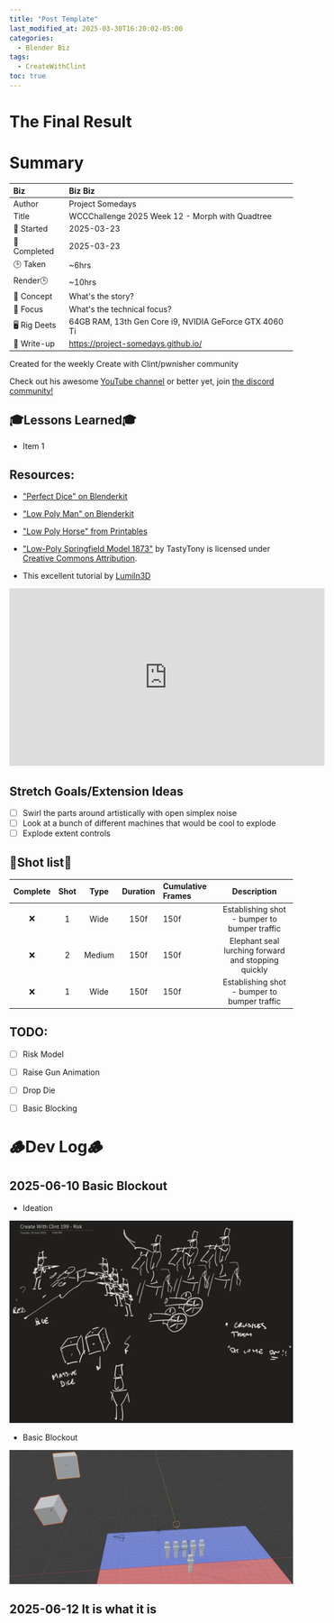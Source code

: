 ```yaml
---
title: "Post Template"
last_modified_at: 2025-03-30T16:20:02-05:00
categories:
  - Blender Biz
tags:
  - CreateWithClint
toc: true
---
```


# The Final Result
<!-- [![Watch the video](https://img.youtube.com/vi/4eS8dGd9_TI/maxresdefault.jpg)](https://youtu.be/4eS8dGd9_TI) -->

# Summary

| Biz             | Biz Biz                               |
|:--------        | :---------                                |
| Author          | Project Somedays                      |
| Title           | WCCChallenge 2025 Week 12 - Morph with Quadtree |
| 📅 Started      | 2025-03-23        |
| 📅 Completed    | 2025-03-23        |
| 🕒 Taken        | ~6hrs                                  |
| Render🕒        | ~10hrs          |
| 🤯 Concept      | What's the story?        |
| 🔎 Focus        | What's the technical focus?       |
| 🖥️ Rig Deets    | 64GB RAM, 13th Gen Core i9, NVIDIA GeForce GTX 4060 Ti |
| 📔 Write-up     | https://project-somedays.github.io/ |

Created for the weekly Create with Clint/pwnisher community

Check out his awesome [YouTube channel](https://www.youtube.com/c/pwnisher) or better yet, join [the discord community!](https://discord.com/channels/673719770410909696/688444060737994785/922141725944872980)

## 🎓Lessons Learned🎓
- Item 1

## Resources:
- ["Perfect Dice" on Blenderkit](https://www.blenderkit.com/asset-gallery-detail/a3feddf8-9419-4d7c-bc34-795e7c21e4ee/)
- ["Low Poly Man" on Blenderkit](https://www.blenderkit.com/asset-gallery-detail/0732bf24-b15f-47f5-b1f7-47794f0616c3/)
- ["Low Poly Horse" from Printables](https://www.printables.com/model/130368-low-poly-horse)
- ["Low-Poly Springfield Model 1873"](https://skfb.ly/6ZtD8) by TastyTony is licensed under [Creative Commons Attribution](http://creativecommons.org/licenses/by/4.0/).

- This excellent tutorial by [Lumiln3D](https://www.youtube.com/@lumiin3d)
<iframe width="560" height="315" src="https://www.youtube.com/embed/JkZNt2bnliI?si=k6kUYFqxrG5RZc1b" title="YouTube video player" frameborder="0" allow="accelerometer; autoplay; clipboard-write; encrypted-media; gyroscope; picture-in-picture; web-share" referrerpolicy="strict-origin-when-cross-origin" allowfullscreen></iframe>

## Stretch Goals/Extension Ideas
- [ ] Swirl the parts around artistically with open simplex noise
- [ ] Look at a bunch of different machines that would be cool to explode
- [ ] Explode extent controls

## 🎥Shot list🎥

|Complete | Shot   | Type     | Duration | Cumulative Frames | Description                    |
| :----:  | :----: | :----:   | :----:   | :----        | :----:                              |
|  ❌     | 1      | Wide     | 150f     | 150f         |Establishing shot - bumper to bumper traffic|
|  ❌     | 2      | Medium     | 150f     | 150f       |Elephant seal lurching forward and stopping quickly |
|  ❌    | 1      | Wide     | 150f     | 150f         |Establishing shot - bumper to bumper traffic|

## TODO:
- [ ] Risk Model
- [ ] Raise Gun Animation
- [ ] Drop Die
- [ ] Basic Blocking


# 🪵Dev Log🪵

## 2025-06-10 Basic Blockout
  - Ideation
  
  ![Ideation](/assets/images/2025-06-10_CreateWithClint199-Risk-Ideation.jpg)
  - Basic Blockout
  
  ![Blockout](/assets/images/2025-06-10_CreateWithClint199-Risk-Blockout.jpg)

## 2025-06-12 It is what it is
  